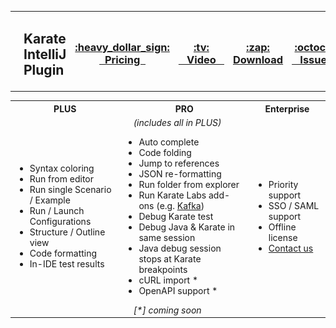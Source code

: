<table>
    <tr>
        <td>
            <br/><a href="https://karatelabs.io"><img src="resources/karate-logo.svg" style="height:45px"/></a>
        </td>
        <td>
            <h2>Karate IntelliJ Plugin</h2>           
        </td>
        <th>
            <h3><a href="https://www.karatelabs.io/pricing">:heavy_dollar_sign: <br/>&nbsp;&nbsp;Pricing&nbsp;&nbsp;</a></h3>
        </th>         
        <th>
            <h3><a href="https://youtu.be/dhIigSSt_wg">:tv: <br/>&nbsp;&nbsp;&nbsp;Video&nbsp;&nbsp;&nbsp;</a></h3>
        </th>        
        <th>
            <h3><a href="https://plugins.jetbrains.com/plugin/19232-karate">:zap: <br/> Download</a></h3>
        </th>
        <th>
            <h3><a href="https://github.com/karatelabs/karate-intellij-plugin/issues">:octocat: <br/>&nbsp;&nbsp;&nbsp;Issues&nbsp;&nbsp;&nbsp;</a></h3>
        </th>        
    </tr>
</table>

<table>
    <tr>
        <th>PLUS</th>
        <th>PRO</th>
        <th>Enterprise</th>
    </tr>    
    <tr>
        <td>            
            <ul>
                <li>Syntax coloring</li>                
                <li>Run from editor</li>
                <li>Run single Scenario / Example</li>
                <li>Run / Launch Configurations</li>
                <li>Structure / Outline view</li>
                <li>Code formatting</li>
                <li>In-IDE test results</li>
            </ul>
        </td>
        <td>
            <i>&nbsp;&nbsp;&nbsp;&nbsp;(includes all in PLUS)</i>
            <ul>
                <li>Auto complete</li>                
                <li>Code folding</li>
                <li>Jump to references</li>
                <li>JSON re-formatting</li>
                <li>Run folder from explorer</li>
                <li>Run Karate Labs add-ons (e.g. <a href="https://github.com/karatelabs/karate-addons/blob/main/karate-kafka/README.md">Kafka</a>)</li>
                <li>Debug Karate test</li>
                <li>Debug Java &amp; Karate in same session</li>
                <li>Java debug session stops at Karate breakpoints</li>
                <li>cURL import *</li>
                <li>OpenAPI support *</li>
            </ul><i>&nbsp;&nbsp;&nbsp;&nbsp;[*] coming soon</i>
        </td>
        <td>
            <ul>
                <li>Priority support</li>
                <li>SSO / SAML support</li>
                <li>Offline license</li>
                <li><a href="https://www.karatelabs.io/contact-us">Contact us</a></li>
            </ul>        
        </td>        
    </tr>
</table>




